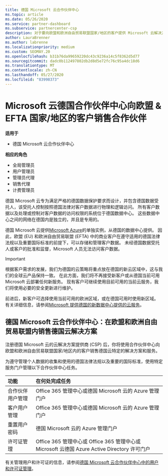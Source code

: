 ```yaml
---
title: 德国 Microsoft 云合作伙伴中心
ms.topic: article
ms.date: 05/26/2020
ms.service: partner-dashboard
ms.subservice: partnercenter-csp
description: 对于要向欧盟和欧洲自由贸易联盟国家/地区的客户提供 Microsoft 云解决方案的 Microsoft 合作伙伴来说，德国 Microsoft 云合作伙伴中心是其业务门户。
author: LauraBrenner
ms.author: labrenne
ms.localizationpriority: medium
ms.custom: SEOMAY.20
ms.openlocfilehash: b31b76da99659220dc43c9236a14c5f8362d5d77
ms.sourcegitcommit: dadc0b112497802db2d8d5e72fc76c95a4dc18d6
ms.translationtype: MT
ms.contentlocale: zh-CN
ms.lasthandoff: 05/27/2020
ms.locfileid: "83998373"
---
```

# <a name="partner-center-for-microsoft-cloud-germany-for-partners-selling-to-customers-in-eu--efta-countries"></a>Microsoft 云德国合作伙伴中心向欧盟 & EFTA 国家/地区的客户销售合作伙伴

**适用于**

-  德国 Microsoft 云合作伙伴中心

**相应的角色**

- 全局管理员
- 用户管理员
- 管理员代理
- 销售代理
- 计费管理员

德国 Microsoft 云专为满足严格的德国数据保护要求而设计，并包含德国数据受托人，该受托人控制按照德国法律对客户数据进行物理和逻辑访问。 所有客户数据以及处理或控制对客户数据的访问权限的系统位于德国数据中心。 这些数据中心之间的网络在德国内是独立的，并且是专用的。

德国 Microsoft 云提供[Microsoft Azure](https://go.microsoft.com/fwlink/?linkid=847992)的单独实例，从德国的数据中心提供。 因此，欧盟 (EU) 和欧洲自由贸易联盟 (EFTA) 中的商业客户在遵守适用的德国法律法规以及重要国际标准的前提下，可以存储和管理客户数据。 未经德国数据受托人或客户的批准和监督，Microsoft 人员无法访问客户数据。

> [!IMPORTANT]
> 根据客户需求的发展，我们为德国的云策略将重点放在德国的新云区域中，这与我们的全球云产品保持一致。 在此方面，我们将不再接受新客户或从德国当前可用 Microsoft 云部署任何新服务。 现有客户可继续使用目前可用的当前云服务，我们将使用必要的安全更新进行维护。
>
> 前进后，新客户可选择使用当前可用的欧洲区域，或在德国可用时使用新区域。 有关详细信息，请参阅[Microsoft 提供德国的新数据中心提供的云服务](https://news.microsoft.com/europe/2018/08/31/microsoft-to-deliver-cloud-services-from-new-datacentres-in-germany-in-2019-to-meet-evolving-customer-needs/)。 

## <a name="partner-center-for-microsoft-cloud-germany-selling-german-cloud-solutions-in-eu-and-efta"></a>德国 Microsoft 云合作伙伴中心：在欧盟和欧洲自由贸易联盟内销售德国云解决方案

注册德国 Microsoft 云的云解决方案提供商 (CSP) 后，你将使用合作伙伴中心向欧盟和欧洲自由贸易联盟国家/地区内的客户销售德国云特定的解决方案和服务。

为遵守管理个人数据的收集和使用的德国法律法规以及重要的国际标准，使用特定服务门户管理以下合作伙伴中心任务。

功能 | 在何处完成任务
:--- | :---
合作伙伴用户管理 | Office 365 管理中心或德国 Microsoft 云的 Azure 管理门户
客户用户管理 | Office 365 管理中心或德国 Microsoft 云的 Azure 管理门户
重置用户密码 | 德国 Microsoft 云的 Azure 管理门户
许可证管理 | Office 365 管理中心或 Office 365 管理中心或 Microsoft 云德国 Azure Active Directory 许可门户


有关管理用户和许可证的信息，请参阅[德国 Microsoft 云合作伙伴中心中的用户和许可证管理](user-management-in-partner-center-for-microsoft-cloud-germany.md)。

